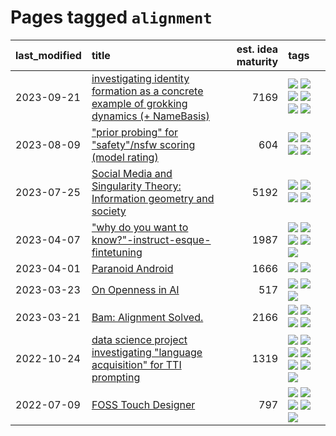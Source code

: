 # Pages tagged `alignment`

|last_modified|title|est. idea maturity|tags
|:---|:---|---:|:---|
|2023-09-21|[investigating identity formation as a concrete example of grokking dynamics (+ NameBasis)](../identity_grokking_dynamics.md)|7169|[![](https://img.shields.io/badge/tag-alignment-b7fb0)](../tags/alignment.md) [![](https://img.shields.io/badge/tag-experimental-c4fb38)](../tags/experimental.md) [![](https://img.shields.io/badge/tag-interpretability-d548d8)](../tags/interpretability.md) [![](https://img.shields.io/badge/tag-publication-4db4d2)](../tags/publication.md) [![](https://img.shields.io/badge/tag-safety-f1c85)](../tags/safety.md) [![](https://img.shields.io/badge/tag-wip-6013c8)](../tags/wip.md)|
|2023-08-09|["prior probing" for "safety"/nsfw scoring (model rating)](../prior_probing.md)|604|[![](https://img.shields.io/badge/tag-alignment-b7fb0)](../tags/alignment.md) [![](https://img.shields.io/badge/tag-experimental-c4fb38)](../tags/experimental.md) [![](https://img.shields.io/badge/tag-mechanistic_interpretability-b25b5)](../tags/mechanistic_interpretability.md) [![](https://img.shields.io/badge/tag-wip-6013c8)](../tags/wip.md)|
|2023-07-25|[Social Media and Singularity Theory: Information geometry and society](../social_singularities.md)|5192|[![](https://img.shields.io/badge/tag-alignment-b7fb0)](../tags/alignment.md) [![](https://img.shields.io/badge/tag-information_geometry-e33481)](../tags/information_geometry.md) [![](https://img.shields.io/badge/tag-philosophy-e6ab9)](../tags/philosophy.md) [![](https://img.shields.io/badge/tag-publication-4db4d2)](../tags/publication.md)|
|2023-04-07|["why do you want to know?"-instruct-esque-fintetuning](../whydoyouwantoknow.md)|1987|[![](https://img.shields.io/badge/tag-aiethics-2229ca)](../tags/aiethics.md) [![](https://img.shields.io/badge/tag-alignment-b7fb0)](../tags/alignment.md) [![](https://img.shields.io/badge/tag-dialogue-3b815)](../tags/dialogue.md) [![](https://img.shields.io/badge/tag-models-3c7f53)](../tags/models.md) [![](https://img.shields.io/badge/tag-wip-6013c8)](../tags/wip.md)|
|2023-04-01|[Paranoid Android](../paranoid-android.md)|1666|[![](https://img.shields.io/badge/tag-alignment-b7fb0)](../tags/alignment.md) [![](https://img.shields.io/badge/tag-experimental-c4fb38)](../tags/experimental.md)|
|2023-03-23|[On Openness in AI](../on_openness_in_ai.md)|517|[![](https://img.shields.io/badge/tag-alignment-b7fb0)](../tags/alignment.md) [![](https://img.shields.io/badge/tag-publication-4db4d2)](../tags/publication.md) [![](https://img.shields.io/badge/tag-publicgood-82d6e)](../tags/publicgood.md)|
|2023-03-21|[Bam: Alignment Solved.](../ezmode_alignment.md)|2166|[![](https://img.shields.io/badge/tag-alignment-b7fb0)](../tags/alignment.md) [![](https://img.shields.io/badge/tag-dataset-1614f8)](../tags/dataset.md) [![](https://img.shields.io/badge/tag-experimental-c4fb38)](../tags/experimental.md) [![](https://img.shields.io/badge/tag-meta-12f6d5)](../tags/meta.md)|
|2022-10-24|[data science project investigating "language acquisition" for TTI prompting](../tti_language_aqcuisition.md)|1319|[![](https://img.shields.io/badge/tag-alignment-b7fb0)](../tags/alignment.md) [![](https://img.shields.io/badge/tag-dataset-1614f8)](../tags/dataset.md) [![](https://img.shields.io/badge/tag-experimental-c4fb38)](../tags/experimental.md) [![](https://img.shields.io/badge/tag-prompting-48fb29)](../tags/prompting.md) [![](https://img.shields.io/badge/tag-publication-4db4d2)](../tags/publication.md) [![](https://img.shields.io/badge/tag-publicgood-82d6e)](../tags/publicgood.md) [![](https://img.shields.io/badge/tag-stability-12eec5)](../tags/stability.md)|
|2022-07-09|[FOSS Touch Designer](../FOSS_touch_designer.md)|797|[![](https://img.shields.io/badge/tag-alignment-b7fb0)](../tags/alignment.md) [![](https://img.shields.io/badge/tag-animation-752fd7)](../tags/animation.md) [![](https://img.shields.io/badge/tag-publicgood-82d6e)](../tags/publicgood.md) [![](https://img.shields.io/badge/tag-tooling-ea1833)](../tags/tooling.md) [![](https://img.shields.io/badge/tag-wip-6013c8)](../tags/wip.md)|